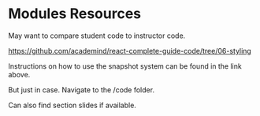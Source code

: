 # Modules Resources

May want to compare student code to instructor code.

https://github.com/academind/react-complete-guide-code/tree/06-styling

Instructions on how to use the snapshot system can be found in the link above.

But just in case. Navigate to the /code folder.

Can also find section slides if available.
